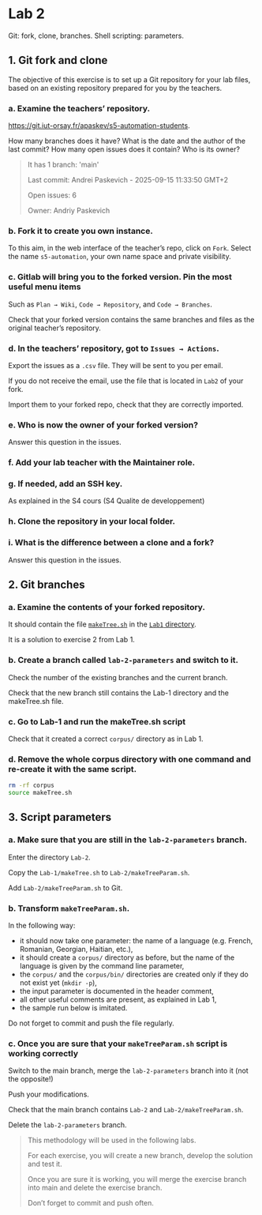 # Lab 2

Git: fork, clone, branches. Shell scripting: parameters.

## 1. Git fork and clone

The objective of this exercise is to set up a Git repository for your lab files,
based on an existing repository prepared for you by the teachers.

### a. Examine the teachers’ repository.

https://git.iut-orsay.fr/apaskev/s5-automation-students.

How many branches does it have? What is the date and the author of the last commit? How many open issues does it contain? Who is its owner?

> It has 1 branch: 'main'
>
> Last commit: Andrei Paskevich - 2025-09-15 11:33:50 GMT+2
>
> Open issues: 6
>
> Owner: Andriy Paskevich

### b. Fork it to create you own instance.

To this aim, in the web interface of the teacher’s repo, click
on `Fork`. Select the name `s5-automation`, your own name space and private visibility.

### c. Gitlab will bring you to the forked version. Pin the most useful menu items

Such as `Plan → Wiki`, `Code → Repository`, and `Code → Branches`.

Check that your forked version contains the same
branches and files as the original teacher’s repository.

### d. In the teachers’ repository, got to `Issues → Actions`.

Export the issues as a `.csv` file. They will be sent to you per email.

If you do not receive the email, use the file that is located in `Lab2` of your fork.

Import them to your forked repo, check that they are correctly imported.

### e. Who is now the owner of your forked version?

Answer this question in the issues.

### f. Add your lab teacher with the Maintainer role.

### g. If needed, add an SSH key.

As explained in the S4 cours (S4 Qualite de developpement)

### h. Clone the repository in your local folder.

### i. What is the difference between a clone and a fork?

Answer this question in the issues.

## 2. Git branches

### a. Examine the contents of your forked repository.

It should contain the file [`makeTree.sh`](../Lab1/makeTree.sh) in the
[`Lab1` directory](../Lab1/).

It is a solution to exercise 2 from Lab 1.

### b. Create a branch called `lab-2-parameters` and switch to it.

Check the number of the existing branches and the current branch.

Check that the new branch still contains the Lab-1 directory
and the makeTree.sh file.

### c. Go to Lab-1 and run the makeTree.sh script

Check that it created a correct `corpus/` directory as in Lab 1.

### d. Remove the whole corpus directory with one command and re-create it with the same script.

```bash
rm -rf corpus
source makeTree.sh
```

## 3. Script parameters

### a. Make sure that you are still in the `lab-2-parameters` branch.

Enter the directory `Lab-2`.

Copy the `Lab-1/makeTree.sh` to `Lab-2/makeTreeParam.sh`.

Add `Lab-2/makeTreeParam.sh` to Git.

### b. Transform `makeTreeParam.sh`.

In the following way:
- it should now take one parameter: the name of a language (e.g. French, Romanian, Georgian,
Haitian, etc.),
- it should create a `corpus/` directory as before, but the name of the language is given by the command line parameter,
- the `corpus/` and the `corpus/bin/` directories are created only if they do not exist yet (`mkdir -p`),
- the input parameter is documented in the header comment,
- all other useful comments are present, as explained in Lab 1,
- the sample run below is imitated.

Do not forget to commit and push the file regularly.

### c. Once you are sure that your `makeTreeParam.sh` script is working correctly

Switch to the main branch, merge the `lab-2-parameters` branch into it (not the opposite!)

Push your modifications.

Check that the main branch contains `Lab-2` and `Lab-2/makeTreeParam.sh`.

Delete the `lab-2-parameters` branch.

> This methodology will be used in the following labs.
> 
> For each exercise, you will create a new branch,
> develop the solution and test it.
> 
> Once you are sure it is working, you will merge the
> exercise branch into main and delete the exercise branch.
> 
> Don’t forget to commit and push often.
